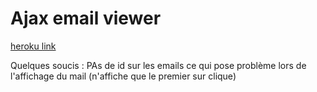# Ajax email viewer

[heroku link](https://immense-brook-10766.herokuapp.com/)

Quelques soucis : 
PAs de id sur les emails ce qui pose problème lors de l'affichage du mail (n'affiche que le premier sur clique)
